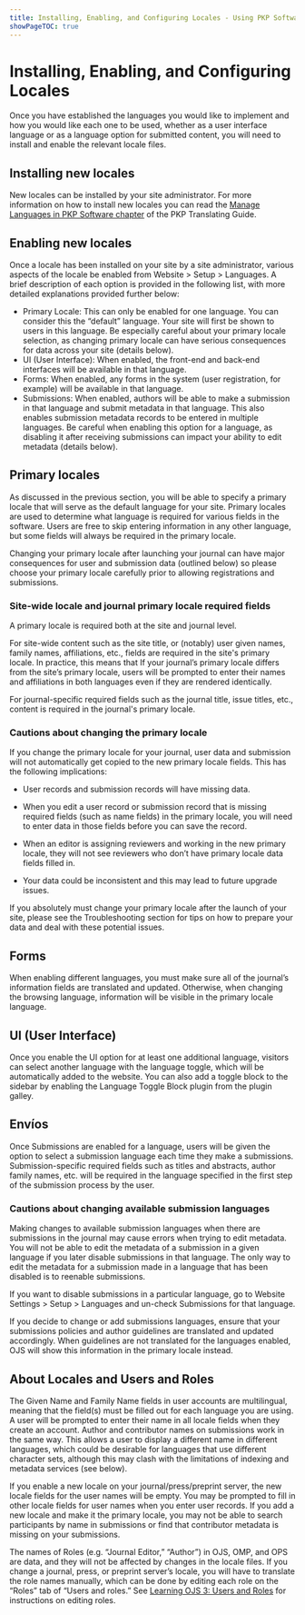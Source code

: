 ```yaml
---
title: Installing, Enabling, and Configuring Locales - Using PKP Software in Multiple Languages
showPageTOC: true
---
```


# Installing, Enabling, and Configuring Locales

Once you have established the languages you would like to implement and how you would like each one to be used, whether as a user interface language or as a language option for submitted content, you will need to install and enable the relevant locale files.

## Installing new locales

New locales can be installed by your site administrator. For more information on how to install new locales you can read the [Manage Languages in PKP Software chapter](https://docs.pkp.sfu.ca/translating-guide/en/managing-languages#install-a-language) of the PKP Translating Guide.

## Enabling new locales

Once a locale has been installed on your site by a site administrator, various aspects of the locale be enabled from Website > Setup > Languages. A brief description of each option is provided in the following list, with more detailed explanations provided further below:

-   Primary Locale: This can only be enabled for one language. You can consider this the “default” language. Your site will first be shown to users in this language. Be especially careful about your primary locale selection, as changing primary locale can have serious consequences for data across your site (details below).
-   UI (User Interface): When enabled, the front-end and back-end interfaces will be available in that language.
-   Forms: When enabled, any forms in the system (user registration, for example) will be available in that language.
-   Submissions: When enabled, authors will be able to make a submission in that language and submit metadata in that language. This also enables submission metadata records to be entered in multiple languages. Be careful when enabling this option for a language, as disabling it after receiving submissions can impact your ability to edit metadata (details below).

## Primary locales

As discussed in the previous section, you will be able to specify a primary locale that will serve as the default language for your site. Primary locales are used to determine what language is required for various fields in the software. Users are free to skip entering information in any other language, but some fields will always be required in the primary locale.

Changing your primary locale after launching your journal can have major consequences for user and submission data (outlined below) so please choose your primary locale carefully prior to allowing registrations and submissions.

### Site-wide locale and journal primary locale required fields

A primary locale is required both at the site and journal level.

For site-wide content such as the site title, or (notably) user given names, family names, affiliations, etc., fields are required in the site's primary locale. In practice, this means that If your journal’s primary locale differs from the site’s primary locale, users will be prompted to enter their names and affiliations in both languages even if they are rendered identically.

For journal-specific required fields such as the journal title, issue titles, etc., content is required in the journal's primary locale.

### Cautions about changing the primary locale

If you change the primary locale for your journal, user data and submission will not automatically get copied to the new primary locale fields. This has the following implications:

-   User records and submission records will have missing data.

-   When you edit a user record or submission record that is missing required fields (such as name fields) in the primary locale, you will need to enter data in those fields before you can save the record.

-   When an editor is assigning reviewers and working in the new primary locale, they will not see reviewers who don’t have primary locale data fields filled in.

-   Your data could be inconsistent and this may lead to future upgrade issues.

If you absolutely must change your primary locale after the launch of your site, please see the Troubleshooting section for tips on how to prepare your data and deal with these potential issues.

## Forms

When enabling different languages, you must make sure all of the journal’s information fields are translated and updated. Otherwise, when changing the browsing language, information will be visible in the primary locale language.

## UI (User Interface)

Once you enable the UI option for at least one additional language, visitors can select another language with the language toggle, which will be automatically added to the website. You can also add a toggle block to the sidebar by enabling the Language Toggle Block plugin from the plugin galley.

## Envíos

Once Submissions are enabled for a language, users will be given the option to select a submission language each time they make a submissions. Submission-specific required fields such as titles and abstracts, author family names, etc. will be required in the language specified in the first step of the submission process by the user.

### Cautions about changing available submission languages

Making changes to available submission languages when there are submissions in the journal may cause errors when trying to edit metadata. You will not be able to edit the metadata of a submission in a given language if you later disable submissions in that language. The only way to edit the metadata for a submission made in a language that has been disabled is to reenable submissions.

If you want to disable submissions in a particular language, go to Website Settings > Setup > Languages and un-check Submissions for that language.

If you decide to change or add submissions languages, ensure that your submissions policies and author guidelines are translated and updated accordingly. When guidelines are not translated for the languages enabled, OJS will show this information in the primary locale instead.

## About Locales and Users and Roles

The Given Name and Family Name fields in user accounts are multilingual, meaning that the field(s) must be filled out for each language you are using. A user will be prompted to enter their name in all locale fields when they create an account. Author and contributor names on submissions work in the same way. This allows a user to display a different name in different languages, which could be desirable for languages that use different character sets, although this may clash with the limitations of indexing and metadata services (see below).

If you enable a new locale on your journal/press/preprint server, the new locale fields for the user names will be empty. You may be prompted to fill in other locale fields for user names when you enter user records. If you add a new locale and make it the primary locale, you may not be able to search participants by name in submissions or find that contributor metadata is missing on your submissions.

The names of Roles (e.g. “Journal Editor,” “Author”) in OJS, OMP, and OPS are data, and they will not be affected by changes in the locale files. If you change a journal, press, or preprint server’s locale, you will have to translate the role names manually, which can be done by editing each role on the “Roles” tab of “Users and roles.” See [Learning OJS 3: Users and Roles]([https://docs.pkp.sfu.ca/learning-ojs/en/users-and-roles#editing-roles](https://docs.pkp.sfu.ca/learning-ojs/en/users-and-roles#editing-roles)) for instructions on editing roles.
